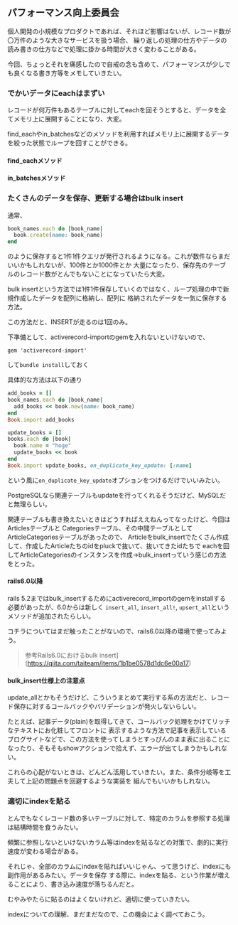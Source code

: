 ## パフォーマンス向上委員会

個人開発の小規模なプロダクトであれば、それほど影響はないが、レコード数が〇万件のような大きなサービスを扱う場合、
繰り返しの処理の仕方やデータの読み書きの仕方などで処理に掛かる時間が大きく変わることがある。

今回、ちょっとそれを痛感したので自戒の念も含めて、パフォーマンスが少しでも良くなる書き方等をメモしていきたい。

### でかいデータにeachはまずい

レコードが何万件もあるテーブルに対してeachを回そうとすると、データを全てメモリ上に展開することになり、大変。

find_eachやin_batchesなどのメソッドを利用すればメモリ上に展開するデータを絞った状態でループを回すことができる。

#### find_eachメソッド

#### in_batchesメソッド

### たくさんのデータを保存、更新する場合はbulk insert

通常、

```ruby
book_names.each do |book_name|
  book.create(name: book_name)
end
```

のように保存すると1件1件クエリが発行されるようになる。これが数件ならまだいいかもしれないが、100件とか1000件とか
大量になったり、保存先のテーブルのレコード数がとんでもないことになっていたら大変。

bulk insertという方法では1件1件保存していくのではなく、ループ処理の中で新規作成したデータを配列に格納し、配列に
格納されたデータを一気に保存する方法。

この方法だと、INSERTが走るのは1回のみ。

下準備として、activerecord-importのgemを入れないといけないので、

```
gem 'activerecord-import'
```

して`bundle install`しておく

具体的な方法は以下の通り

```ruby
add_books = []
book_names.each do |book_name|
  add_books << book.new(name: book_name)
end
Book.import add_books
```

```ruby
update_books = []
books.each do |book|
  book.name = "hoge"
  update_books << book
end
Book.import update_books, on_duplicate_key_update: [:name]
```

という風に`on_duplicate_key_update`オプションをつけるだけでいいみたい。

PostgreSQLなら関連テーブルもupdateを行ってくれるそうだけど、MySQLだと無理らしい。

関連テーブルも書き換えたいときはどうすればええねんってなったけど、今回はArticlesテーブルと
Categoriesテーブル、その中間テーブルとしてArticleCategoriesテーブルがあったので、
Articleをbulk_insertでたくさん作成して、作成したArticleたちのidをpluckで抜いて、抜いてきたidたちで
eachを回してArticleCategoriesのインスタンスを作成→bulk_insertっていう感じの方法をとった。

#### rails6.0以降

rails 5.2まではbulk_insertするためにactiverecord_importのgemをinstallする必要があったが、6.0からは新しく
`insert_all`, `insert_all!`, `upsert_all`というメソッドが追加されたらしい。

コチラについてはまだ触ったことがないので、rails6.0以降の環境で使ってみよう。

> 参考Rails6.0におけるbulk insert](https://qiita.com/taiteam/items/1b1be0578d1dc6e00a17)

#### bulk_insert仕様上の注意点

update_allとかもそうだけど、こういうまとめて実行する系の方法だと、レコード保存に対するコールバックやバリデーションが発火しないらしい。

たとえば、記事データ(plain)を取得してきて、コールバック処理をかけてリッチなテキストにお化粧してフロントに
表示するような方法で記事を表示しているブログサイトなどで、この方法を使ってしまうとすっぴんのまま表に出ることに
なったり、そもそもshowアクションで拾えず、エラーが出てしまうかもしれない。

これらの心配がないときは、どんどん活用していきたい。また、条件分岐等を工夫して上記の問題点を回避するような実装を
組んでもいいかもしれない。

### 適切にindexを貼る

とんでもなくレコード数の多いテーブルに対して、特定のカラムを参照する処理は結構時間を食うみたい。

頻繁に参照しないといけないカラム等はindexを貼るなどの対策で、劇的に実行速度が変わる場合がある。

それじゃ、全部のカラムにindexを貼ればいいじゃん、って思うけど、indexにも副作用があるみたい。データを保存
する際に、indexを貼る、という作業が増えることにより、書き込み速度が落ちるんだと。

むやみやたらに貼るのはよくないけれど、適切に使っていきたい。

indexについての理解、まだまだなので、この機会によく調べておこう。




